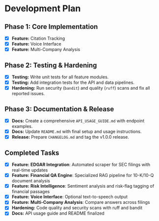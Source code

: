 # Development Plan

## Phase 1: Core Implementation
- [x] **Feature:** Citation Tracking
- [x] **Feature:** Voice Interface
- [x] **Feature:** Multi-Company Analysis

## Phase 2: Testing & Hardening
- [x] **Testing:** Write unit tests for all feature modules.
- [x] **Testing:** Add integration tests for the API and data pipelines.
- [x] **Hardening:** Run security (`bandit`) and quality (`ruff`) scans and fix all reported issues.

## Phase 3: Documentation & Release
- [x] **Docs:** Create a comprehensive `API_USAGE_GUIDE.md` with endpoint examples.
- [x] **Docs:** Update `README.md` with final setup and usage instructions.
- [x] **Release:** Prepare `CHANGELOG.md` and tag the v1.0.0 release.

## Completed Tasks
- [x] **Feature:** **EDGAR Integration**: Automated scraper for SEC filings with real-time updates
- [x] **Feature:** **Financial QA Engine**: Specialized RAG pipeline for 10-K/10-Q document analysis
- [x] **Feature:** **Risk Intelligence**: Sentiment analysis and risk-flag tagging of financial passages
- [x] **Feature:** **Voice Interface**: Optional text-to-speech output
- [x] **Feature:** **Multi-Company Analysis**: Compare answers across filings
- [x] **Hardening:** Code quality and security scans with ruff and bandit
- [x] **Docs:** API usage guide and README finalized
